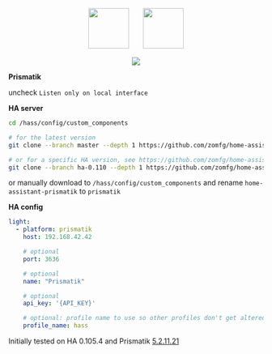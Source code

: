 <p align="center">
  <img src="https://github.com/zomfg/Lightpack/blob/master/Software/res/icons/Prismatik.png" width="80" />
  &nbsp;
  &nbsp;
  &nbsp;
  <img src="https://github.com/home-assistant/assets/blob/master/logo-pretty.png" width="80" />
</p>

<p align="center">
  <img src="https://github.com/zomfg/home-assistant-prismatik/workflows/Latest%20HA/badge.svg?branch=master&event=schedule" />
</p>

**Prismatik**

uncheck `Listen only on local interface`

**HA server**
```sh
cd /hass/config/custom_components

# for the latest version
git clone --branch master --depth 1 https://github.com/zomfg/home-assistant-prismatik.git prismatik

# or for a specific HA version, see https://github.com/zomfg/home-assistant-prismatik/tags for available versions
git clone --branch ha-0.110 --depth 1 https://github.com/zomfg/home-assistant-prismatik.git prismatik
```
or manually download to `/hass/config/custom_components` and rename `home-assistant-prismatik` to `prismatik`

**HA config**
```yaml
light:
  - platform: prismatik
    host: 192.168.42.42

    # optional
    port: 3636

    # optional
    name: "Prismatik"

    # optional
    api_key: '{API_KEY}'

    # optional: profile name to use so other profiles don't get altered
    profile_name: hass
```

Initially tested on HA 0.105.4 and Prismatik [5.2.11.21](https://github.com/psieg/Lightpack/releases/tag/5.11.2.21)
